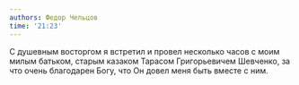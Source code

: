 ```yaml
---
authors: Федор Чельцов
time: '21:23'
---
```


С душевным восторгом я встретил и провел несколько часов с моим милым
батьком, старым казаком Тарасом Григорьевичем Шевченко, за что очень
благодарен Богу, что Он довел меня быть вместе с ним.
